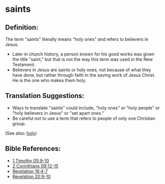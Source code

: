 # saints #

## Definition: ##

The term "saints" literally means "holy ones" and refers to believers in Jesus.

* Later in church history, a person known for his good works was given the title "saint," but that is not the way this term was used in the New Testament.
* Believers in Jesus are saints or holy ones, not because of what they have done, but rather through faith in the saving work of Jesus Christ. He is the one who makes them holy.

## Translation Suggestions: ##

* Ways to translate "saints" could include, "holy ones" or "holy people" or "holy believers in Jesus" or "set apart ones."
* Be careful not to use a term that refers to people of only one Christian group.

(See also: [holy](../kt/holy.md))

## Bible References: ##

* [1 Timothy 05:9-10](https://door43.org/en/bible/notes/1ti/05/09)
* [2 Corinthians 09:12-15](https://door43.org/en/bible/notes/2co/09/12)
* [Revelation 16:4-7](https://door43.org/en/bible/notes/rev/16/04)
* [Revelation 20:9-10](https://door43.org/en/bible/notes/rev/20/09)

